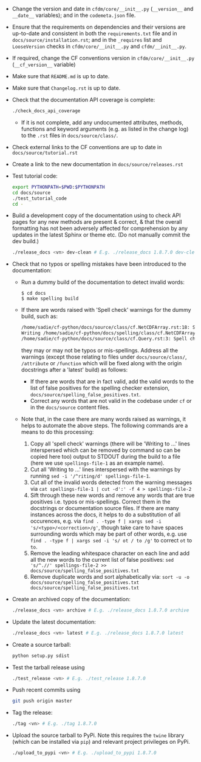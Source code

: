 * Change the version and date in `cfdm/core/__init__.py`
  (`__version__` and `__date__` variables); and in the `codemeta.json`
  file.

* Ensure that the requirements on dependencies and their versions are
  up-to-date and consistent in both the `requirements.txt` file and in
  `docs/source/installation.rst`; and in the `_requires` list and
  `LooseVersion` checks in `cfdm/core/__init__.py` and
  `cfdm/__init__.py`.

* If required, change the CF conventions version in
  `cfdm/core/__init__.py` (`__cf_version__` variable)

* Make sure that `README.md` is up to date.

* Make sure that `Changelog.rst` is up to date.

* Check that the documentation API coverage is complete:

  ```bash
  ./check_docs_api_coverage
  ```

  * If it is not complete, add any undocumented attributes, methods,
    functions and keyword arguments (e.g. as listed in the change log)
    to the `.rst` files in `docs/source/class/`.

* Check external links to the CF conventions are up to date in
  `docs/source/tutorial.rst`

* Create a link to the new documentation in `docs/source/releases.rst`

* Test tutorial code:

  ```bash
  export PYTHONPATH=$PWD:$PYTHONPATH
  cd docs/source
  ./test_tutorial_code
  cd -
  ```

* Build a development copy of the documentation using to check API
  pages for any new methods are present & correct, & that the overall
  formatting has not been adversely affected for comprehension by any
  updates in the latest Sphinx or theme etc. (Do not manually commit
  the dev build.)

  ```bash
  ./release_docs <vn> dev-clean # E.g. ./release_docs 1.8.7.0 dev-clean
  ```

* Check that no typos or spelling mistakes have been introduced to the
  documentation:

  * Run a dummy build of the documentation to detect invalid words:

     ```console
     $ cd docs
     $ make spelling build
     ```

  * If there are words raised with 'Spell check' warnings for the dummy
    build, such as:

    ```bash
    /home/sadie/cf-python/docs/source/class/cf.NetCDFArray.rst:18: Spell check: isw: element in the sequence isw the name of the group in which.
    Writing /home/sadie/cf-python/docs/spelling/class/cf.NetCDFArray.spelling
    /home/sadie/cf-python/docs/source/class/cf.Query.rst:3: Spell check: encapulates:  object encapulates a condition, such as.
    ```

    they may or may not be typos or mis-spellings. Address all the warnings
    (except those relating to files under `docs/source/class/`,
    `/attribute` or `/function` which will be fixed along with the origin
    docstrings after a 'latest' build) as follows:

    * If there are words that are in fact valid, add the valid words to
      the list of false positives for the spelling checker extension,
      `docs/source/spelling_false_positives.txt`.
    * Correct any words that are not valid in the codebase under `cf` or
      in the `docs/source` content files.

  * Note that, in the case there are many words raised as warnings, it
    helps to automate the above steps. The following commands are a means
    to do this processing:

    1. Copy all 'spell check' warnings (there will be 'Writing to ...' lines
       interspersed which can be removed by command so can be copied here too)
       output to STDOUT during the build to a file (here we use
       `spellings-file-1` as an example name).
    2. Cut all 'Writing to ...' lines interspersed with the warnings by
       running `sed -i '/^riting/d' spellings-file-1`.
    3. Cut all of the invalid words detected from the warning messages via
       `cat spellings-file-1 | cut -d':' -f 4 > spellings-file-2`
    4. Sift through these new words and remove any words that are true
       positives i.e. typos or mis-spellings. Correct them in the
       docstrings or documentation source files. If there are many
       instances across the docs, it helps to do a substitution of all
       occurences, e.g. via `find . -type f | xargs sed -i 's/<typo>/<correction>/g'`,
       though take care to have spaces surrounding words which may be
       part of other words, e.g. use
       `find . -type f | xargs sed -i 's/ ot / to /g'` to correct `ot` to `to`.
    5. Remove the leading whitespace character on each line and add
       all the new words to the current list of false positives:
       `sed 's/^.//' spellings-file-2 >> docs/source/spelling_false_positives.txt`
    6. Remove duplicate words and sort alphabetically via:
       `sort -u -o docs/source/spelling_false_positives.txt docs/source/spelling_false_positives.txt`

* Create an archived copy of the documentation:

  ```bash
  ./release_docs <vn> archive # E.g. ./release_docs 1.8.7.0 archive
  ```

* Update the latest documentation:

  ```bash
  ./release_docs <vn> latest # E.g. ./release_docs 1.8.7.0 latest
  ```

* Create a source tarball:

  ```bash
  python setup.py sdist
  ```

* Test the tarball release using

  ```bash
  ./test_release <vn> # E.g. ./test_release 1.8.7.0
  ```

* Push recent commits using

  ```bash
  git push origin master
  ```
  
* Tag the release:

  ```bash
  ./tag <vn> # E.g. ./tag 1.8.7.0
  ```
  
* Upload the source tarball to PyPi. Note this requires the `twine`
  library (which can be installed via `pip`) and relevant project
  privileges on PyPi.

  ```bash
  ./upload_to_pypi <vn> # E.g. ./upload_to_pypi 1.8.7.0
  ```

